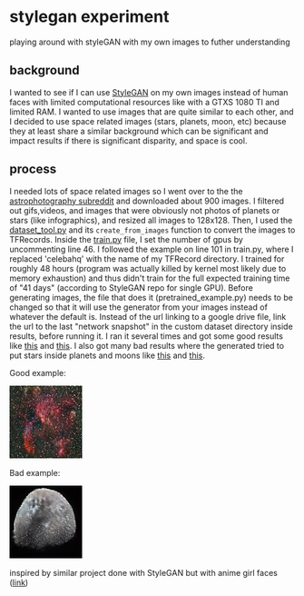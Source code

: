 # stylegan experiment
playing around with styleGAN with my own images to futher understanding

## background
I wanted to see if I can use [StyleGAN](https://github.com/NVlabs/stylegan) on my own images instead of human faces with limited computational resources like with a GTXS 1080 TI and limited RAM. I wanted to use images that are quite similar to each other, and I decided to use space related images (stars, planets, moon, etc) because they at least share a similar background which can be significant and impact results if there is significant disparity, and space is cool. 

## process
I needed lots of space related images so I went over to the the [astrophotography subreddit](https://www.reddit.com/r/astrophotography/) and downloaded about 900 images. I filtered out gifs,videos, and images that were obviously not photos of planets or stars (like infographics), and resized all images to 128x128. Then, I used the [dataset_tool.py](https://github.com/NVlabs/stylegan/blob/master/dataset_tool.py) and its `create_from_images` function to convert the images to TFRecords. Inside the [train.py](https://github.com/NVlabs/stylegan/blob/master/train.py) file, I set the number of gpus by uncommenting line 46. I followed the example on line 101 in train.py, where I replaced 'celebahq' with the name of my TFRecord directory. I trained for roughly 48 hours (program was actually killed by kernel most likely due to memory exhaustion) and thus didn't train for the full expected training time of "41 days" (according to StyleGAN repo for single GPU). Before generating images, the file that does it (pretrained_example.py) needs to be changed so that it will use the generator from your images instead of whatever the default is. Instead of the url linking to a google drive file, link the url to the last "network snapshot" in the custom dataset directory inside results, before running it. I ran it several times and got some good results like [this](good_results/example349.png) and [this](good_results/example316.png). I also got many bad results where the generated tried to put stars inside planets and moons like [this](bad_results/example18.png) and [this](bad_results/example105.png). 

Good example:

![image](good_results/example333.png)                               

Bad example:

![image](bad_results/example18.png) 


inspired by similar project done with StyleGAN but with anime girl faces ([link](https://www.gwern.net/Faces)) 

